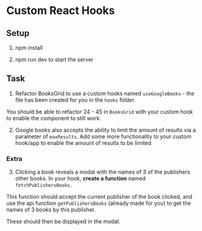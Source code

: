# Custom React Hooks

## Setup

1. npm install

2. npm run dev to start the server

## Task

1. Refactor BooksGrid to use a custom hooks named `useGoogleBooks` - the file has been created for you in the `hooks` folder.

You should be able to refactor 24 - 45 in `BooksGrid` with your custom hook to enable the component to still work.

2. Google books also accepts the ability to limit the amount of results via a parameter of `maxResults`. Add some more functionality to your custom hook/app to enable the amount of results to be limited

### Extra

3. Clicking a book reveals a modal with the names of 3 of the publishers other books. In your hook, **create a function** named `fetchPublishersBooks`.

This function should accept the current publisher of the book clicked, and use the api function `getPublishersBooks` (already made for you) to get the names of 3 books by this publisher.

These should then be displayed in the modal.
